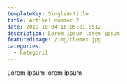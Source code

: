 ```yaml
---
templateKey: SingleArticle
title: Artikel nummer 2
date: 2019-10-04T16:05:01.851Z
description: Lorem ipsum lorem ipsum
featuredimage: /img/chemex.jpg
categories:
  - Kategori1
---
```

Lorem ipsum lorem ipsum

